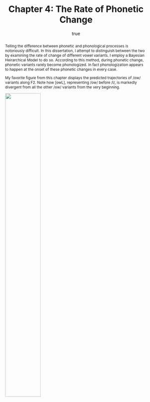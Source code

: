 ---
layout: paper
title: "Chapter 4: The Rate of Phonetic Change"
year: 2013
author: [ { name: "Josef Fruehwald", url: "http://www.ling.upenn.edu/~joseff/" }]
abstract: "<p>Telling the difference between phonetic and phonological processes is notoriously difficult. In this dissertation, I attempt to distinguish between the two by examining the rate of change of different vowel variants. I employ a Bayesian Heirarchical Model to do so. According to this method, during phonetic change, phonetic variants rarely become phonologized. In fact phonologization appears to happen at the onset of these phonetic changes in every case.</p>
<p>
My favorite figure from this chapter displays the predicted trajectories of /ow/ variants along F2. Note how [owL], representing /ow/ before /l/, is markedly divergent from all the other /ow/ variants from the very beginning.
</p>
<p>
<img src = 'http://www.ling.upenn.edu/~joseff/assets/ch4_plot_ow_pred.png' style='width:50%'></img>
</p>"
presented: []
published: []
docs: [{format: "Chapter 4", url: "/papers/fruehwald_chapter4.pdf", local: true}]
categories: [dissertation]
display-category: "Chapter"
comments: true
---
